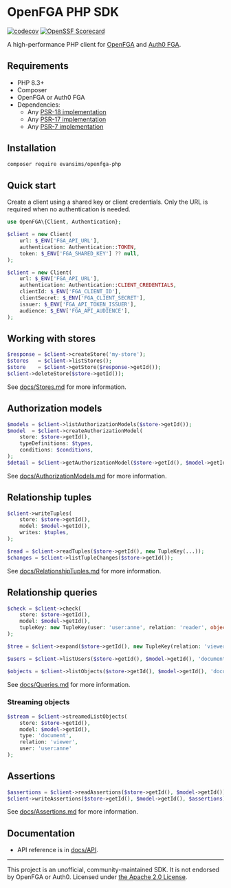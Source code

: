 # OpenFGA PHP SDK

[![codecov](https://codecov.io/gh/evansims/openfga-php/graph/badge.svg)](https://codecov.io/gh/evansims/openfga-php)
[![OpenSSF Scorecard](https://api.scorecard.dev/projects/github.com/evansims/openfga-php/badge)](https://scorecard.dev/viewer/?uri=github.com/evansims/openfga-php)

A high-performance PHP client for [OpenFGA](https://openfga.dev/) and [Auth0 FGA](https://auth0.com/fine-grained-authorization).

## Requirements

- PHP 8.3+
- Composer
- OpenFGA or Auth0 FGA
- Dependencies:
  - Any [PSR-18 implementation](https://packagist.org/providers/psr/http-client-implementation)
  - Any [PSR-17 implementation](https://packagist.org/providers/psr/http-factory-implementation)
  - Any [PSR-7 implementation](https://packagist.org/providers/psr/http-message-implementation)

## Installation

```bash
composer require evansims/openfga-php
```

## Quick start

Create a client using a shared key or client credentials. Only the URL is required when no authentication is needed.

```php
use OpenFGA\{Client, Authentication};

$client = new Client(
    url: $_ENV['FGA_API_URL'],
    authentication: Authentication::TOKEN,
    token: $_ENV['FGA_SHARED_KEY'] ?? null,
);
```

```php
$client = new Client(
    url: $_ENV['FGA_API_URL'],
    authentication: Authentication::CLIENT_CREDENTIALS,
    clientId: $_ENV['FGA_CLIENT_ID'],
    clientSecret: $_ENV['FGA_CLIENT_SECRET'],
    issuer: $_ENV['FGA_API_TOKEN_ISSUER'],
    audience: $_ENV['FGA_API_AUDIENCE'],
);
```

## Working with stores

```php
$response = $client->createStore('my-store');
$stores   = $client->listStores();
$store    = $client->getStore($response->getId());
$client->deleteStore($store->getId());
```

See [docs/Stores.md](docs/Stores.md) for more information.

## Authorization models

```php
$models = $client->listAuthorizationModels($store->getId());
$model  = $client->createAuthorizationModel(
    store: $store->getId(),
    typeDefinitions: $types,
    conditions: $conditions,
);
$detail = $client->getAuthorizationModel($store->getId(), $model->getId());
```

See [docs/AuthorizationModels.md](docs/AuthorizationModels.md) for more information.

## Relationship tuples

```php
$client->writeTuples(
    store: $store->getId(),
    model: $model->getId(),
    writes: $tuples,
);

$read = $client->readTuples($store->getId(), new TupleKey(...));
$changes = $client->listTupleChanges($store->getId());
```

See [docs/RelationshipTuples.md](docs/RelationshipTuples.md) for more information.

## Relationship queries

```php
$check = $client->check(
    store: $store->getId(),
    model: $model->getId(),
    tupleKey: new TupleKey(user: 'user:anne', relation: 'reader', object: 'document:roadmap')
);

$tree = $client->expand($store->getId(), new TupleKey(relation: 'viewer', object: 'document:roadmap'));

$users = $client->listUsers($store->getId(), $model->getId(), 'document:roadmap', 'viewer', $filters);

$objects = $client->listObjects($store->getId(), $model->getId(), 'document', 'viewer', 'user:anne');
```

See [docs/Queries.md](docs/Queries.md) for more information.

### Streaming objects

```php
$stream = $client->streamedListObjects(
    store: $store->getId(),
    model: $model->getId(),
    type: 'document',
    relation: 'viewer',
    user: 'user:anne'
);
```

## Assertions

```php
$assertions = $client->readAssertions($store->getId(), $model->getId());
$client->writeAssertions($store->getId(), $model->getId(), $assertions);
```

See [docs/Assertions.md](docs/Assertions.md) for more information.

## Documentation

- API reference is in [docs/API](docs/API).

---

This project is an unofficial, community-maintained SDK. It is not endorsed by OpenFGA or Auth0. Licensed under [the Apache 2.0 License](LICENSE).
